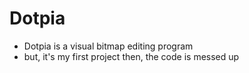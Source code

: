# Dotpia
- Dotpia is a visual bitmap editing program
- but, it's my first project then, the code is messed up
